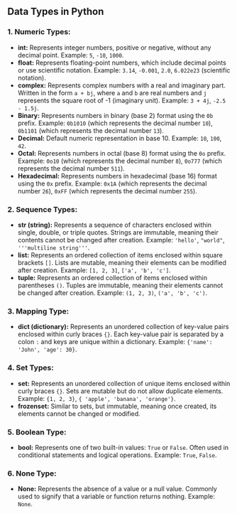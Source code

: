 ## Data Types in Python

### 1. Numeric Types:
   - **int:** Represents integer numbers, positive or negative, without any decimal point.
     Example: `5`, `-10`, `1000`.
   - **float:** Represents floating-point numbers, which include decimal points or use scientific notation.
     Example: `3.14`, `-0.001`, `2.0`, `6.022e23` (scientific notation).
   - **complex:** Represents complex numbers with a real and imaginary part.
     Written in the form `a + bj`, where `a` and `b` are real numbers and `j` represents the square root of -1 (imaginary unit).
     Example: `3 + 4j`, `-2.5 - 1.5j`.
   - **Binary:** Represents numbers in binary (base 2) format using the `0b` prefix.
     Example: `0b1010` (which represents the decimal number `10`), `0b1101` (which represents the decimal number `13`).
   - **Decimal:** Default numeric representation in base 10.
     Example: `10`, `100`, `42`.
   - **Octal:** Represents numbers in octal (base 8) format using the `0o` prefix.
     Example: `0o10` (which represents the decimal number `8`), `0o777` (which represents the decimal number `511`).
   - **Hexadecimal:** Represents numbers in hexadecimal (base 16) format using the `0x` prefix.
     Example: `0x1A` (which represents the decimal number `26`), `0xFF` (which represents the decimal number `255`).

### 2. Sequence Types:
   - **str (string):**
     Represents a sequence of characters enclosed within single, double, or triple quotes.
     Strings are immutable, meaning their contents cannot be changed after creation.
     Example: `'hello'`, `"world"`, `'''multiline string'''`.
   - **list:**
     Represents an ordered collection of items enclosed within square brackets `[]`.
     Lists are mutable, meaning their elements can be modified after creation.
     Example: `[1, 2, 3]`, `['a', 'b', 'c']`.
   - **tuple:**
     Represents an ordered collection of items enclosed within parentheses `()`.
     Tuples are immutable, meaning their elements cannot be changed after creation.
     Example: `(1, 2, 3)`, `('a', 'b', 'c')`.

### 3. Mapping Type:
   - **dict (dictionary):**
     Represents an unordered collection of key-value pairs enclosed within curly braces `{}`.
     Each key-value pair is separated by a colon `:` and keys are unique within a dictionary.
     Example: `{'name': 'John', 'age': 30}`.

### 4. Set Types:
   - **set:**
     Represents an unordered collection of unique items enclosed within curly braces `{}`.
     Sets are mutable but do not allow duplicate elements.
     Example: `{1, 2, 3}`, `{ 'apple', 'banana', 'orange'}`.
   - **frozenset:**
     Similar to sets, but immutable, meaning once created, its elements cannot be changed or modified.

### 5. Boolean Type:
   - **bool:**
     Represents one of two built-in values: `True` or `False`.
     Often used in conditional statements and logical operations.
     Example: `True`, `False`.

### 6. None Type:
   - **None:**
     Represents the absence of a value or a null value.
     Commonly used to signify that a variable or function returns nothing.
     Example: `None`.
